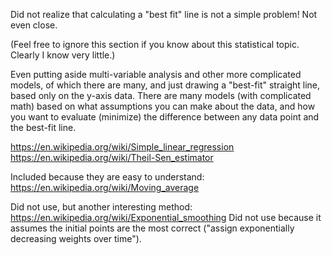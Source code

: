 
Did not realize that calculating a "best fit" line is not a simple problem! Not even close.

(Feel free to ignore this section if you know about this statistical topic. Clearly I know very little.)

Even putting aside multi-variable analysis and other more complicated models, of which there are many, and just drawing a "best-fit" straight line, based only on the y-axis data. There are many models (with complicated math) based on what assumptions you can make about the data, and how you want to evaluate (minimize) the difference between any data point and the best-fit line.

https://en.wikipedia.org/wiki/Simple_linear_regression
https://en.wikipedia.org/wiki/Theil-Sen_estimator

Included because they are easy to understand:
https://en.wikipedia.org/wiki/Moving_average


Did not use, but another interesting method:
https://en.wikipedia.org/wiki/Exponential_smoothing
Did not use because it assumes the initial points are the most correct ("assign exponentially decreasing weights over time").
